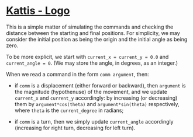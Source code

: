 # [Kattis - Logo](https://open.kattis.com/problems/logo)

This is a simple matter of simulating the commands and checking the distance
between the starting and final positions. For simplicity, we may consider the
initial position as being the origin and the initial angle as being zero.

To be more explicit, we start with `current_x = current_y = 0.0` and `current_angle = 0`.
(We may store the angle, in degrees, as an integer.)

When we read a command in the form `comm argument`, then:

* if `comm` is a displacement (either forward or backward), then `argument` is
the magnitude (hypothenuse) of the movement, and we update `current_x` and `current_y`
accordingly: by increasing (or decreasing) them by `argument*cos(theta)` and `argument*sin(theta)`
respectively, where `theta` is the `current_degree` in radians;

* if `comm` is a turn, then we simply update `current_angle` accordingly (increasing for
right turn, decreasing for left turn).